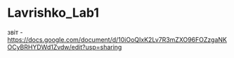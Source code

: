 # Lavrishko_Lab1
звіт - https://docs.google.com/document/d/10iOoQIxK2Lv7R3mZXO96FOZzgaNKOCyBRHYDWd1Zvdw/edit?usp=sharing
